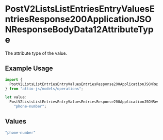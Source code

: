 # PostV2ListsListEntriesEntryValuesEntriesResponse200ApplicationJSONResponseBodyData12AttributeType

The attribute type of the value.

## Example Usage

```typescript
import {
  PostV2ListsListEntriesEntryValuesEntriesResponse200ApplicationJSONResponseBodyData12AttributeType,
} from "attio-js/models/operations";

let value:
  PostV2ListsListEntriesEntryValuesEntriesResponse200ApplicationJSONResponseBodyData12AttributeType =
    "phone-number";
```

## Values

```typescript
"phone-number"
```